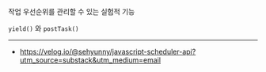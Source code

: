 작업 우선순위를 관리할 수 있는 실험적 기능

`yield()` 와 `postTask()`

---
- https://velog.io/@sehyunny/javascript-scheduler-api?utm_source=substack&utm_medium=email